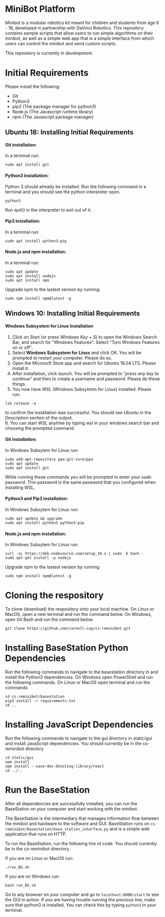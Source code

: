 # MiniBot Platform

Minibot is a modular robotics kit meant for children and students from age 6 - 18,
developed in partnership with DaVinci Robotics. This repository contains sample
scripts that allow users to run simple algorithms on their minibot, as well as
a simple web app that is a simple interface from which users can control the
minibot and send custom scripts.

This repository is currently in development.

# Initial Requirements
Please install the following:
* Git
* Python3
* pip3 (The package manager for python3)
* Node.js (The Javascript runtime library)
* npm (The Javascript package manager) 

## Ubuntu 18: Installing Initial Requirements

#### Git installation:
In a terminal run:
```
sudo apt install git
```

#### Python3 installation:
Python 3 should already be installed.  Run the following command in a terminal and you should see the python interpreter open.  
```
python3
```
Run quit() in the interpreter to exit out of it.  

#### Pip3 installation:
In a terminal run:
```
sudo apt install python3-pip
```

#### Node.js and npm installation:
In a terminal run:
```
sudo apt update
sudo apt install nodejs
sudo apt install npm
```

Upgrade npm to the lastest version by running:

```
sudo npm install npm@latest -g
```


## Windows 10: Installing Initial Requirements

#### Windows Subsystem for Linux Installation
1. Click on Start (or press *Windows Key + S*) to open the Windows Search Bar, and search for "Windows Features".  Select "Turn Windows Features on or off".
2. Select **Windows Subsystem for Linux** and click OK.  You will be prompted to restart your computer.  Please do so.  
3. Open the Microsoft Store app and search for Ubuntu 18.04 LTS.  Please install it.
4. After installation, click launch.  You will be prompted to *"press any key to continue"* and then to create a username and password.  Please do these things.  
5. You now have WSL (Windows Subsystem for Linux) installed.  Please run:
```
lsb_release -a
```
to confirm the installation was successful.  You should see *Ubuntu* in the Description section of the output.  
6. You can start WSL anytime by typing *wsl* in your windows search bar and choosing the prompted command.  

#### Git installation:
In Windows Subsytem for Linux run:
```
sudo add-apt-repository ppa:git-core/ppa
sudo apt update
sudo apt install git
```
While running these commands you will be prompted to enter your *sudo* password.  This password is the same password that you configured when installing WSL.  

#### Python3 and Pip3 installation:
In Windows Subsytem for Linux run:
```
sudo apt update && upgrade
sudo apt install python3 python3-pip
```

#### Node.js and npm installation:
In Windows Subsytem for Linux run:
```
curl -sL https://deb.nodesource.com/setup_10.x | sudo -E bash -
sudo apt-get install -y nodejs
```

Upgrade npm to the lastest version by running:

```
sudo npm install npm@latest -g
```

# Cloning the respository
To clone (download) the respository onto your local machine.  On Linux or MacOS, open a new terminal and run the command below.  On Windows, open Git Bash and run the command below.  
```
git clone https://github.com/cornell-cup/cs-reminibot.git
```

# Installing BaseStation Python Dependencies
Run the following commands to navigate to the basestation directory in and install the Python3 dependencies.  On Windows open PowerShell and run the following commands.  On Linux or MacOS open terminal and run the commands
```
cd cs-reminibot/basestation
pip3 install -r requirements.txt
cd ..
```
 
# Installing JavaScript Dependencies 
Run the following commands to navigate to the gui directory in static/gui and install JavaScript dependencies.
You should currently be in the cs-reminibot directory

```
cd static/gui
npm install
npm install --save-dev @testing-library/react
cd ../..
```

# Run the BaseStation
After all dependencies are successfully installed, you can run the BaseStation on your
computer and start working with the minibot.

The BaseStation is the intermediary that manages information flow between the minibot and
hardware to the software and GUI. BaseStation runs on `cs-reminibot/basestation/base_station_interface.py` and is a
simple web application that runs on HTTP.

To run the BaseStation, run the following line of code.  You should currently be in the cs-reminibot directory.

If you are on Linux or MacOS run: 
```
./run_BS.sh
```

If you are on Windows run:
```
bash run_BS.sh
```

Go to any browser on your computer and go to `localhost:8080/start` to see the GUI in action.
If you are having trouble running the previous line, make sure that python3 is installed.
You can check this by typing `python3` in your terminal.
